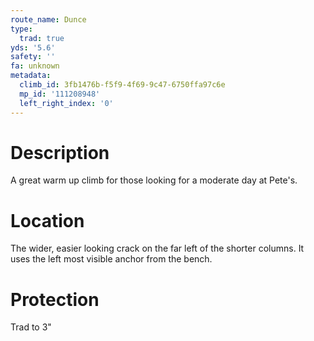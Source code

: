 ```yaml
---
route_name: Dunce
type:
  trad: true
yds: '5.6'
safety: ''
fa: unknown
metadata:
  climb_id: 3fb1476b-f5f9-4f69-9c47-6750ffa97c6e
  mp_id: '111208948'
  left_right_index: '0'
---
```

# Description
A great warm up climb for those looking for a moderate day at Pete's.

# Location
The wider, easier looking crack on the far left of the shorter columns.  It uses the left most visible anchor from the bench.

# Protection
Trad to 3"
